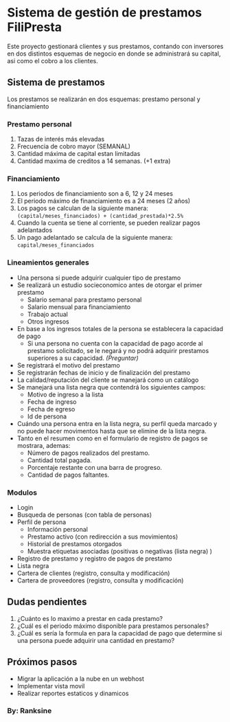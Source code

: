 # **Sistema de gestión de prestamos FiliPresta**

Este proyecto gestionará clientes y sus prestamos, contando con inversores en dos distintos esquemas de negocio en donde
se administrará su capital, asi como el cobro a los clientes.

## Sistema de prestamos

Los prestamos se realizarán en dos esquemas: prestamo personal y financiamiento

### Prestamo personal

1. Tazas de interés más elevadas
2. Frecuencia de cobro mayor (SEMANAL)
3. Cantidad máxima de capital estan limitadas
4. Cantidad maxima de creditos a 14 semanas. (+1 extra)

### Financiamiento

1. Los periodos de financiamiento son a 6, 12 y 24 meses
2. El periodo máximo de financiamiento es a 24 meses (2 años)
3. Los pagos se calculan de la siguiente manera:
   `(capital/meses_financiados) + (cantidad_prestada)*2.5%`
4. Cuando la cuenta se tiene al corriente, se pueden realizar pagos adelantados
5. Un pago adelantado se calcula de la siguiente manera:
   `capital/meses_financiados`

### Lineamientos generales

- Una persona si puede adquirir cualquier tipo de prestamo
- Se realizará un estudio socieconomico antes de otorgar el primer prestamo
  - Salario semanal para prestamo personal
  - Salario mensual para financiamiento
  - Trabajo actual
  - Otros ingresos
- En base a los ingresos totales de la persona se establecera la capacidad de pago
  - Si una persona no cuenta con la capacidad de pago acorde al prestamo solicitado,
    se le negará y no podrá adquirir prestamos superiores a su capacidad. _(Preguntar)_
- Se registrará el motivo del prestamo
- Se registrarán fechas de inicio y de finalización del prestamo
- La calidad/reputación del cliente se manejará como un catálogo
- Se manejará una lista negra que contendrá los siguientes campos:
  - Motivo de ingreso a la lista
  - Fecha de ingreso
  - Fecha de egreso
  - Id de persona
- Cuándo una persona entra en la lista negra, su perfil queda marcado y no puede hacer
  movimentos hasta que se elimine de la lista negra.
- Tanto en el resumen como en el formulario de registro de pagos se mostrara, ademas:
  - Número de pagos realizados del prestamo.
  - Cantidad total pagada.
  - Porcentaje restante con una barra de progreso.
  - Cantidad de pagos faltantes.

### Modulos

- Login
- Busqueda de personas (con tabla de personas)
- Perfil de persona
  - Información personal
  - Prestamo activo (con redirección a sus movimientos)
  - Historial de prestamos otorgados
  - Muestra etiquetas asociadas (positivas o negativas (lista negra) )
- Registro de prestamo y registro de pagos de prestamo
- Lista negra
- Cartera de clientes (registro, consulta y modificación)
- Cartera de proveedores (registro, consulta y modificación)

## Dudas pendientes

1. ¿Cuánto es lo maximo a prestar en cada prestamo?
2. ¿Cuál es el periodo máximo disponible para prestamos personales?
3. ¿Cuál es sería la formula en para la capacidad de pago que
   determine si una persona puede adquirir una cantidad en prestamo?

## Próximos pasos

- Migrar la aplicación a la nube en un webhost
- Implementar vista movil
- Realizar reportes estaticos y dinamicos

### By: Ranksine
